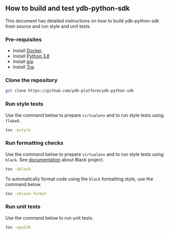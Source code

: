 ## How to build and test ydb-python-sdk

This document has detailed instructions on how to build ydb-python-sdk from source and run style and unit tests.

### Pre-requisites

- Install [Docker](https://docs.docker.com/engine/install/).
- Install [Python 3.8](https://www.python.org/downloads/release/python-38/)
- Install [pip](https://pip.pypa.io/en/latest/installation/)
- Install [Tox](https://tox.wiki/en/latest/install.html)

### Clone the repository

```sh
git clone https://github.com/ydb-platform/ydb-python-sdk
```

### Run style tests

Use the command below to prepare `virtualenv` and to run style tests using `flake8`.

```sh
tox -estyle
```

### Run formatting checks

Use the command below to prepare `virtualenv` and to run style tests using `black`.
See [documentation](https://black.readthedocs.io/en/stable/) about Black project.

```sh
tox -eblack
```

To automatically format code using the `black` formatting style, use the command below.

```sh
tox -eblack-format
```

### Run unit tests

Use the command below to run unit tests.

```sh
tox -epy310
```
